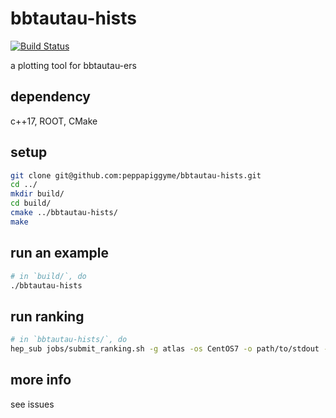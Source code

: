 # bbtautau-hists

[![Build Status](https://travis-ci.com/peppapiggyme/bbtautau-hists.svg?branch=master)](https://travis-ci.com/peppapiggyme/bbtautau-hists)

a plotting tool for bbtautau-ers

## dependency
c++17, ROOT, CMake

## setup
```bash
git clone git@github.com:peppapiggyme/bbtautau-hists.git
cd ../
mkdir build/
cd build/
cmake ../bbtautau-hists/
make
```

## run an example
```bash
# in `build/`, do
./bbtautau-hists
```

## run ranking
```bash
# in `bbtautau-hists/`, do
hep_sub jobs/submit_ranking.sh -g atlas -os CentOS7 -o path/to/stdout -e path/to/stderr -argu workspace.root path/to/output -mem 4000 -wt mid
```

## more info
see issues
